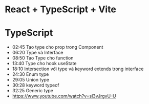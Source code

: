 # React + TypeScript + Vite

# TypeScript
 - 02:45 Tạo type cho prop trong Component
 - 06:20 Type và Interface
 - 08:50 Tạo Type cho function
 - 13:40 Type cho hook useState
 - 18:10 Intersection với type và keyword extends trong interface
 - 24:30 Enum type
 - 29:05 Union type
 - 30:28 keyword typeof
 - 32:25 Generic type
 - https://www.youtube.com/watch?v=sl3vJrgvU-U
